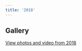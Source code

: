 ```yaml
---
title: '2018'
---
```


## Gallery
<a href="https://photos.app.goo.gl/ySKsFK3M2gvatkQR8" class="btn btn-success btn-block">View photos and video from 2018</a>
